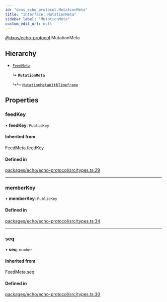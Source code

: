 ```yaml
---
id: "dxos_echo_protocol.MutationMeta"
title: "Interface: MutationMeta"
sidebar_label: "MutationMeta"
custom_edit_url: null
---
```


[@dxos/echo-protocol](../modules/dxos_echo_protocol.md).MutationMeta

## Hierarchy

- [`FeedMeta`](../modules/dxos_echo_protocol.md#feedmeta)

  ↳ **`MutationMeta`**

  ↳↳ [`MutationMetaWithTimeframe`](dxos_echo_protocol.MutationMetaWithTimeframe.md)

## Properties

### feedKey

• **feedKey**: `PublicKey`

#### Inherited from

FeedMeta.feedKey

#### Defined in

[packages/echo/echo-protocol/src/types.ts:29](https://github.com/dxos/protocols/blob/c793f0fed/packages/echo/echo-protocol/src/types.ts#L29)

___

### memberKey

• **memberKey**: `PublicKey`

#### Defined in

[packages/echo/echo-protocol/src/types.ts:34](https://github.com/dxos/protocols/blob/c793f0fed/packages/echo/echo-protocol/src/types.ts#L34)

___

### seq

• **seq**: `number`

#### Inherited from

FeedMeta.seq

#### Defined in

[packages/echo/echo-protocol/src/types.ts:30](https://github.com/dxos/protocols/blob/c793f0fed/packages/echo/echo-protocol/src/types.ts#L30)
